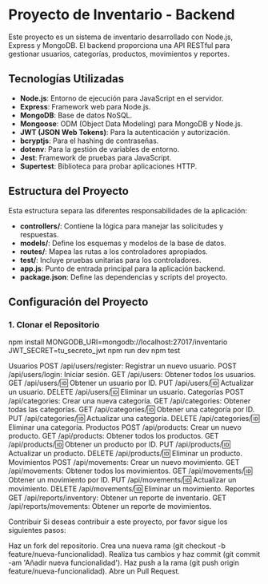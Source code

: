# Proyecto de Inventario - Backend 

Este proyecto es un sistema de inventario desarrollado con Node.js, Express y MongoDB. El backend proporciona una API RESTful para gestionar usuarios, categorías, productos, movimientos y reportes.

## Tecnologías Utilizadas

- **Node.js**: Entorno de ejecución para JavaScript en el servidor.
- **Express**: Framework web para Node.js.
- **MongoDB**: Base de datos NoSQL.
- **Mongoose**: ODM (Object Data Modeling) para MongoDB y Node.js.
- **JWT (JSON Web Tokens)**: Para la autenticación y autorización.
- **bcryptjs**: Para el hashing de contraseñas.
- **dotenv**: Para la gestión de variables de entorno.
- **Jest**: Framework de pruebas para JavaScript.
- **Supertest**: Biblioteca para probar aplicaciones HTTP.

## Estructura del Proyecto

Esta estructura separa las diferentes responsabilidades de la aplicación:
- **controllers/**: Contiene la lógica para manejar las solicitudes y respuestas.
- **models/**: Define los esquemas y modelos de la base de datos.
- **routes/**: Mapea las rutas a los controladores apropiados.
- **test/**: Incluye pruebas unitarias para los controladores.
- **app.js**: Punto de entrada principal para la aplicación backend.
- **package.json**: Define las dependencias y scripts del proyecto.

## Configuración del Proyecto

### 1. Clonar el Repositorio

npm install
MONGODB_URI=mongodb://localhost:27017/inventario
JWT_SECRET=tu_secreto_jwt
npm run dev
npm test

Usuarios
POST /api/users/register: Registrar un nuevo usuario.
POST /api/users/login: Iniciar sesión.
GET /api/users: Obtener todos los usuarios.
GET /api/users/:id: Obtener un usuario por ID.
PUT /api/users/:id: Actualizar un usuario.
DELETE /api/users/:id: Eliminar un usuario.
Categorías
POST /api/categories: Crear una nueva categoría.
GET /api/categories: Obtener todas las categorías.
GET /api/categories/:id: Obtener una categoría por ID.
PUT /api/categories/:id: Actualizar una categoría.
DELETE /api/categories/:id: Eliminar una categoría.
Productos
POST /api/products: Crear un nuevo producto.
GET /api/products: Obtener todos los productos.
GET /api/products/:id: Obtener un producto por ID.
PUT /api/products/:id: Actualizar un producto.
DELETE /api/products/:id: Eliminar un producto.
Movimientos
POST /api/movements: Crear un nuevo movimiento.
GET /api/movements: Obtener todos los movimientos.
GET /api/movements/:id: Obtener un movimiento por ID.
PUT /api/movements/:id: Actualizar un movimiento.
DELETE /api/movements/:id: Eliminar un movimiento.
Reportes
GET /api/reports/inventory: Obtener un reporte de inventario.
GET /api/reports/movements: Obtener un reporte de movimientos.

Contribuir
Si deseas contribuir a este proyecto, por favor sigue los siguientes pasos:

Haz un fork del repositorio.
Crea una nueva rama (git checkout -b feature/nueva-funcionalidad).
Realiza tus cambios y haz commit (git commit -am 'Añadir nueva funcionalidad').
Haz push a la rama (git push origin feature/nueva-funcionalidad).
Abre un Pull Request.
